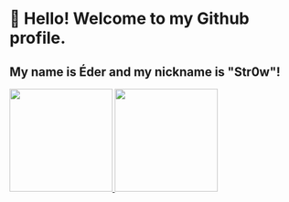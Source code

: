 # 👋 Hello! Welcome to my Github profile.
## My name is Éder and my nickname is "Str0w"!

<div>
<a href="https://github.com/DreamSinn">
<img loading="lazy" height="180em" src="https://github-readme-stats.vercel.app/api/top-langs/?username=DreamSinn&layout=compact&langs_count=7&theme=dracula"/>
<img loading="lazy" height="180em" src="https://github-readme-stats.vercel.app/api?username=DreamSinn&show_icons=true&theme=dracula&include_all_commits=true&count_private=true"/>
</div>
